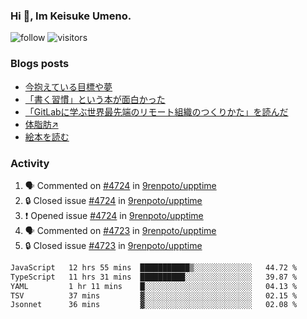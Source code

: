 ### Hi 👋, Im Keisuke Umeno.

<!--
**9renpoto/9renpoto** is a ✨ _special_ ✨ repository because its `README.md` (this file) appears on your GitHub profile.

Here are some ideas to get you started:

- 🔭 I’m currently working on ...
- 🌱 I’m currently learning ...
- 👯 I’m looking to collaborate on ...
- 🤔 I’m looking for help with ...
- 💬 Ask me about ...
- 📫 How to reach me: ...
- 😄 Pronouns: ...
- ⚡ Fun fact: ...
-->

![follow](https://img.shields.io/github/followers/9renpoto?label=Follow&style=social)
![visitors](https://komarev.com/ghpvc/?username=9renpoto&label=Profile%20views&color=0e75b6&style=flat)

### Blogs posts

<!-- BLOG-POST-LIST:START -->
- [今抱えている目標や夢](https://9renpoto.win/entry/2024/12/02/objective)
- [「書く習慣」という本が面白かった](https://9renpoto.win/entry/2024/11/11/leave_a_feeling_sad)
- [「GitLabに学ぶ世界最先端のリモート組織のつくりかた」を読んだ](https://9renpoto.win/entry/2024/09/10/remote_organization)
- [体脂肪↗](https://9renpoto.win/entry/2024/08/12/gaining_fat)
- [絵本を読む](https://9renpoto.win/entry/2024/07/26/picture_book)
<!-- BLOG-POST-LIST:END -->

### Activity

<!--START_SECTION:activity-->
1. 🗣 Commented on [#4724](https://github.com/9renpoto/upptime/issues/4724#issuecomment-2538732067) in [9renpoto/upptime](https://github.com/9renpoto/upptime)
2. 🔒 Closed issue [#4724](https://github.com/9renpoto/upptime/issues/4724) in [9renpoto/upptime](https://github.com/9renpoto/upptime)
3. ❗ Opened issue [#4724](https://github.com/9renpoto/upptime/issues/4724) in [9renpoto/upptime](https://github.com/9renpoto/upptime)
4. 🗣 Commented on [#4723](https://github.com/9renpoto/upptime/issues/4723#issuecomment-2538548599) in [9renpoto/upptime](https://github.com/9renpoto/upptime)
5. 🔒 Closed issue [#4723](https://github.com/9renpoto/upptime/issues/4723) in [9renpoto/upptime](https://github.com/9renpoto/upptime)
<!--END_SECTION:activity-->

<!--START_SECTION:waka-->

```txt
JavaScript   12 hrs 55 mins  ███████████▒░░░░░░░░░░░░░   44.72 %
TypeScript   11 hrs 31 mins  ██████████░░░░░░░░░░░░░░░   39.87 %
YAML         1 hr 11 mins    █░░░░░░░░░░░░░░░░░░░░░░░░   04.13 %
TSV          37 mins         ▓░░░░░░░░░░░░░░░░░░░░░░░░   02.15 %
Jsonnet      36 mins         ▓░░░░░░░░░░░░░░░░░░░░░░░░   02.08 %
```

<!--END_SECTION:waka-->
